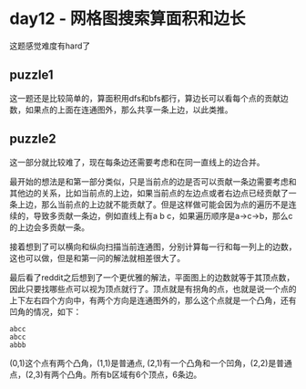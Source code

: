 # day12 - 网格图搜索算面积和边长
这题感觉难度有hard了
## puzzle1
这一题还是比较简单的，算面积用dfs和bfs都行，算边长可以看每个点的贡献边数，如果点的上面在连通图外，那么共享一条上边，以此类推。
## puzzle2
这一部分就比较难了，现在每条边还需要考虑和在同一直线上的边合并。

最开始的想法是和第一部分类似，只是当前点的边是否可以贡献一条边需要考虑和其他边的关系，比如当前点的上边，如果当前点的左边点或者右边点已经贡献了一条上边，那么当前点的上边就不能贡献了。但是这样做可能会因为点的遍历不是连续的，导致多贡献一条边，例如直线上有a b c，如果遍历顺序是a->c->b，那么c的上边会多贡献一条。

接着想到了可以横向和纵向扫描当前连通图，分别计算每一行和每一列上的边数，这也可以做，但是和第一问的解法就相差很大了。

最后看了reddit之后想到了一个更优雅的解法，平面图上的边数就等于其顶点数，因此只要找哪些点可以视为顶点就行了。顶点就是有拐角的点，也就是说一个点的上下左右四个方向中，有两个方向是连通图外的，那么这个点就是一个凸角，还有凹角的情况，如下：
```
abcc
abcc
abbb
```
(0,1)这个点有两个凸角，(1,1)是普通点, (2,1)有一个凸角和一个凹角，(2,2)是普通点，(2,3)有两个凸角。所有b区域有6个顶点，6条边。